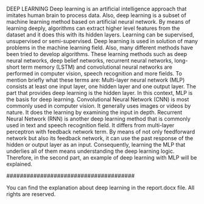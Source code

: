 DEEP LEARNING
Deep learning is an artificial intelligence approach that imitates human brain to process data. Also, deep learning is a subset of machine learning method based on
artificial neural network. By means of learning deeply, algorithms can extract higher level features from the dataset and it does this with its hidden layers. 
Learning can be supervised, unsupervised or semi-supervised. Deep learning is used in solution of many problems in the machine learning field. Also, many different 
methods have been tried to develop algorithms. These learning methods such as deep neural networks, deep belief networks, recurrent neural networks, 
long-short term memory (LSTM) and convolutional neural networks are performed in computer vision, speech recognition and more fields. To mention briefly what these 
terms are:
Multi-layer neural network (MLP) consists at least one input layer, one hidden layer and one output layer. The part that provides deep learning is the hidden layer. 
In this context, MLP is the basis for deep learning.
	Convolutional Neural Network (CNN) is most commonly used in computer vision. It generally uses images or videos by nature. It does the learning by examining the input 
  in depth.
Recurrent Neural Network (RNN) is another deep learning method that is commonly used in text and speech recognition field. It differs from multi-layer perceptron with 
feedback network term. By means of not only feedforward network but also its feedback network, it can use the past response of the hidden or output layer as an input.
Consequently, learning the MLP that underlies all of them means understanding the deep learning logic. Therefore, in the second part, an example of deep learning with 
MLP will be explained.




######################################


You can find the explanation about deep learning in the report.docx file. All rights are reserved.
